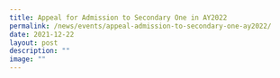 ```yaml
---
title: Appeal for Admission to Secondary One in AY2022
permalink: /news/events/appeal-admission-to-secondary-one-ay2022/
date: 2021-12-22
layout: post
description: ""
image: ""
---
```

